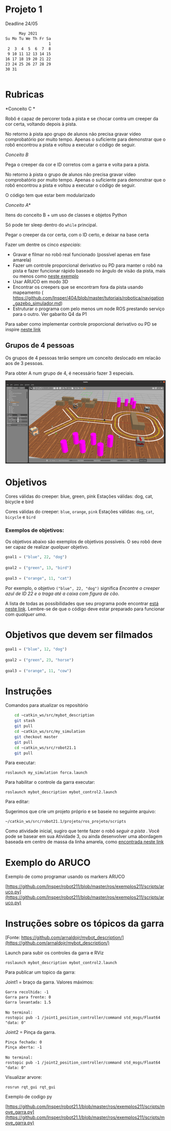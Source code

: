 
# Projeto 1

Deadline 24/05



```
      May 2021        
Su Mo Tu We Th Fr Sa  
                   1  
 2  3  4  5  6  7  8  
 9 10 11 12 13 14 15  
16 17 18 19 20 21 22  
23 24 25 26 27 28 29  
30 31 


```


# Rubricas

*Conceito C *

Robô é capaz de percorer toda a pista e se chocar contra um creeper da cor certa, voltando depois à pista.

No retorno à pista apo grupo de alunos não precisa gravar vídeo comprobatório por muito tempo. Apenas o suficiente para demonstrar que o robô encontrou a pista e voltou a executar o código de seguir.

*Conceito B* 

Pega o creeper da cor e ID corretos com a garra e volta para a pista.  


No retorno à pista o grupo de alunos não precisa gravar vídeo comprobatório por muito tempo. Apenas o suficiente para demonstrar que o robô encontrou a pista e voltou a executar o código de seguir.

O código tem que estar bem modularizado 

*Conceito A**

Itens do conceito B + um uso de classes e objetos Python    

Só pode ter sleep dentro do `while` principal. 

Pegar o creeper da cor certa, com o ID certo, e deixar na base certa 

Fazer um dentre os cinco *especiais*:
* Gravar e filmar no robô real funcionado (possível apenas em fase amarela)
* Fazer um controle proporcional derivativo ou PD para manter o robô na pista e fazer funcionar rápido baseado no ângulo de visão da pista, mais ou menos como [neste exemplo](https://github.com/Insper/robot21.1/blob/main/aula03/aula03_RegressaoPixelsAmarelos.ipynb)
* Usar ARUCO em modo 3D 
* Encontrar os creepers que se encontram fora da pista usando mapeamento ( https://github.com/Insper/404/blob/master/tutoriais/robotica/navigation_gazebo_simulador.md)
* Estruturar o programa com pelo menos um node ROS prestando serviço para o outro. Ver gabarito Q4 da P1


Para saber como implementar controle proporcional derivativo ou PD se inspire [neste link](https://www.a1k0n.net/2018/11/13/fast-line-following.html)

## Grupos de 4 pessoas 

Os grupos de 4 pessoas terão sempre um conceito deslocado em relacão aos de 3 pessoas.

Para obter A num grupo de 4, é necessário  fazer 3 especiais.


<img src="./pista_virtual.png">


# Objetivos 

Cores válidas do creeper: blue, green, pink Estações válidas: dog, cat, bicycle e bird

Cores válidas do creeper: `blue`, `orange`, `pink`
Estações válidas: `dog`, `cat`, `bicycle` e `bird`



### Exemplos de objetivos: 

Os objetivos abaixo são exemplos de objetivos possíveis.  O seu robô deve ser capaz de realizar *qualquer* objetivo. 


```python
goal1 = ("blue", 22, "dog")

goal2 = ("green", 13, "bird")

goal3 = ("orange", 11, "cat")
```


Por exemplo, o objetivo `("blue", 22, "dog")` significa *Encontre o creeper azul de ID 22 e o traga até a caixa com figura de cão*. 

A lista de todas as possibilidades que seu programa pode encontrar [está neste link](./todas_possibilidades.md). Lembre-se de que o código deve estar preparado para funcionar com *qualquer uma*. 


# Objetivos que devem ser filmados 

```python
goal1 = ("blue", 12, "dog")

goal2 = ("green", 23, "horse")

goal3 = ("orange", 11, "cow")
```


# Instruções

Comandos para atualizar os repositório
```bash
    cd ~catkin_ws/src/mybot_description
    git stash
    git pull
    cd ~catkin_ws/src/my_simulation
    git checkout master
    git pull
    cd ~catkin_ws/src/robot21.1
    git pull
```

Para executar:

	roslaunch my_simulation forca.launch

Para habilitar o controle da garra executar:

	roslaunch mybot_description mybot_control2.launch 	

Para editar:

Sugerimos que crie um projeto próprio e se baseie no seguinte arquivo:

    ~/catkin_ws/src/robot21.1/projeto/ros_projeto/scripts


Como atividade inicial, sugiro que tente fazer o robô *seguir a pista* . Você pode se basear em sua Atividade 3, ou ainda desenvolver uma abordagem baseada em centro de massa da linha amarela, como [encontrada neste link](https://github.com/osrf/rosbook/blob/master/followbot/follower_color_filter.py)





# Exemplo do ARUCO 

Exemplo de como programar usando os markers ARUCO 

[https://github.com/Insper/robot211/blob/master/ros/exemplos211/scripts/aruco.py](https://github.com/Insper/robot211/blob/master/ros/exemplos211/scripts/aruco.py)

# Instruções sobre os tópicos da garra 

[Fonte: https://github.com/arnaldojr/mybot_description/](https://github.com/arnaldojr/mybot_description/)

Launch para subir os controles da garra e RViz

    roslaunch mybot_description mybot_control2.launch 

Para publicar um topico da garra:

Joint1 = braço da garra. Valores máximos:

    Garra recolhida: -1
    Garra para frente: 0
    Garra levantada: 1.5
    
    No terminal:
    rostopic pub -1 /joint1_position_controller/command std_msgs/Float64 "data: 0"
    
Joint2 = Pinça da garra.

    Pinça fechada: 0
    Pinça aberta: -1
    
    No terminal:
    rostopic pub -1 /joint2_position_controller/command std_msgs/Float64 "data: 0"
    
Visualizar arvore:

    rosrun rqt_gui rqt_gui 
    
Exemplo de codigo py

[https://github.com/Insper/robot21.1/blob/master/ros/exemplos211/scripts/move_garra.py](https://github.com/Insper/robot21.1/blob/master/ros/exemplos211/scripts/move_garra.py)


